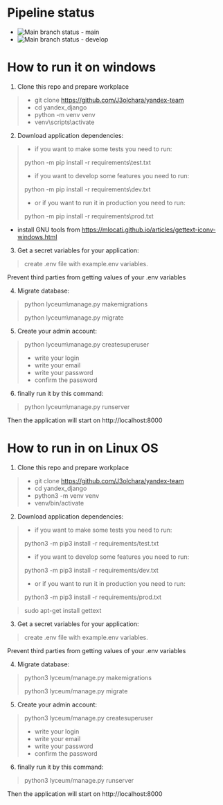 # Pipeline status
- ![Main branch status](https://github.com/J3olchara/yandex_django/actions/workflows/python-package.yml/badge.svg?branch=main) - main
- ![Main branch status](https://github.com/J3olchara/yandex_django/actions/workflows/python-package.yml/badge.svg?branch=develop) - develop

# How to run it on windows
1. Clone this repo and prepare workplace
> - git clone https://github.com/J3olchara/yandex-team
> - cd yandex_django
> - python -m venv venv
> - venv\scripts\activate

2. Download application dependencies:
> - if you want to make some tests you need to run:
>
> python -m pip install -r requirements\test.txt
> - if you want to develop some features you need to run:
> 
> python -m pip install -r requirements\dev.txt
>
> - or if you want to run it in production you need to run:
>
> python -m pip install -r requirements\prod.txt

 - install GNU tools from https://mlocati.github.io/articles/gettext-iconv-windows.html

3. Get a secret variables for your application:
  > create .env file with example.env variables. 

Prevent third parties from getting values of your .env variables

4. Migrate database:
  > python lyceum\manage.py makemigrations
  > 
  > python lyceum\manage.py migrate

5. Create your admin account:
  > python lyceum\manage.py createsuperuser
> - write your login
> - write your email
> - write your password
> - confirm the password

6. finally run it by this command:
> python lyceum\manage.py runserver

Then the application will start on http://localhost:8000


# How to run in on Linux OS

1. Clone this repo and prepare workplace
  > - git clone https://github.com/J3olchara/yandex-team
  > - cd yandex_django
  > - python3 -m venv venv
  > - venv/bin/activate

2. Download application dependencies:
  > - if you want to make some tests you need to run:
  >
  > python3 -m pip3 install -r requirements/test.txt
  > - if you want to develop some features you need to run:
  > 
  > python3 -m pip3 install -r requirements/dev.txt
  >
  > - or if you want to run it in production you need to run:
  >
  > python3 -m pip3 install -r requirements/prod.txt

> sudo apt-get install gettext

3. Get a secret variables for your application:
  > create .env file with example.env variables. 

Prevent third parties from getting values of your .env variables

4. Migrate database:
  > python3 lyceum/manage.py makemigrations
  > 
  > python3 lyceum/manage.py migrate

5. Create your admin account:
  > python3 lyceum/manage.py createsuperuser
> - write your login
> - write your email
> - write your password
> - confirm the password

6. finally run it by this command:
> python3 lyceum/manage.py runserver

Then the application will start on http://localhost:8000

